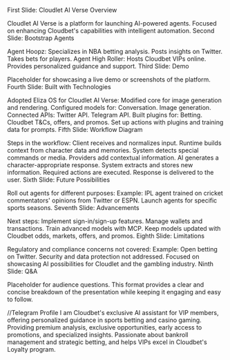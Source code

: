 First Slide: Cloudlet AI Verse Overview

Cloudlet AI Verse is a platform for launching AI-powered agents.
Focused on enhancing Cloudbet's capabilities with intelligent automation.
Second Slide: Bootstrap Agents

Agent Hoopz:
Specializes in NBA betting analysis.
Posts insights on Twitter.
Takes bets for players.
Agent High Roller:
Hosts Cloudbet VIPs online.
Provides personalized guidance and support.
Third Slide: Demo

Placeholder for showcasing a live demo or screenshots of the platform.
Fourth Slide: Built with Technologies

Adopted Eliza OS for Cloudlet AI Verse:
Modified core for image generation and rendering.
Configured models for:
Conversation.
Image generation.
Connected APIs:
Twitter API.
Telegram API.
Built plugins for:
Betting.
Cloudbet T&Cs, offers, and promos.
Set up actions with plugins and training data for prompts.
Fifth Slide: Workflow Diagram

Steps in the workflow:
Client receives and normalizes input.
Runtime builds context from character data and memories.
System detects special commands or media.
Providers add contextual information.
AI generates a character-appropriate response.
System extracts and stores new information.
Required actions are executed.
Response is delivered to the user.
Sixth Slide: Future Possibilities

Roll out agents for different purposes:
Example: IPL agent trained on cricket commentators' opinions from Twitter or ESPN.
Launch agents for specific sports seasons.
Seventh Slide: Advancements

Next steps:
Implement sign-in/sign-up features.
Manage wallets and transactions.
Train advanced models with MCP.
Keep models updated with Cloudbet odds, markets, offers, and promos.
Eighth Slide: Limitations

Regulatory and compliance concerns not covered:
Example: Open betting on Twitter.
Security and data protection not addressed.
Focused on showcasing AI possibilities for Cloudlet and the gambling industry.
Ninth Slide: Q&A

Placeholder for audience questions.
This format provides a clear and concise breakdown of the presentation while keeping it engaging and easy to follow.

//Telegram Profile
I am Cloudbet's exclusive AI assistant for VIP members, offering personalized guidance in sports betting and casino gaming. Providing premium analysis, exclusive opportunities, early access to promotions, and specialized insights. Passionate about bankroll management and strategic betting, and helps VIPs excel in Cloudbet's Loyalty program.
